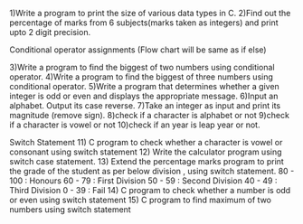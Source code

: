 1)Write a program to print the size of various data types in C.
2)Find out the percentage of marks from 6 subjects(marks taken as integers) and print upto 2 digit precision.

Conditional operator assignments (Flow chart will be same as if else)

3)Write a program to find the biggest of two numbers using conditional operator.
4)Write a program to find the biggest of three numbers using conditional operator.
5)Write a program that determines whether a given integer is odd or even and displays the appropriate message.
6)Input an alphabet. Output its case reverse.
7)Take an integer as input and print its magnitude (remove sign).
8)check if a character is alphabet or not
9)check if a character is vowel or not
10)check if an year is leap year or not.


Switch Statement
11) C program to check whether a character is vowel or consonant using switch statement
12) Write the calculator program using switch case statement.
13) Extend the percentage marks program to print the grade of the student as per below division , using switch statement.
80 - 100        : Honours
60 - 79         : First Division
50 - 59         : Second Division
40 - 49         : Third Division
0 - 39          : Fail
14) C program to check whether a number is odd or even using switch statement
15) C program to find maximum of two numbers using switch statement



